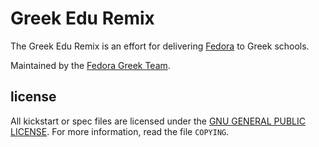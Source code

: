 Greek Edu Remix
===============

The Greek Edu Remix is an effort for delivering [Fedora][fedora] to Greek schools.

Maintained by the [Fedora Greek Team][fedora-el].


[fedora]: http://fedoraproject.org/
[fedora-el]: http://el.fedoracommunity.org/


license
-------
All kickstart or spec files are licensed under the [GNU GENERAL PUBLIC LICENSE][GPL]. For more
information, read the file ``COPYING``.

[GPL]: https://www.gnu.org/licenses/gpl-3.0.html
